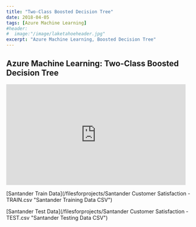 ```yaml
---
title: "Two-Class Boosted Decision Tree"
date: 2018-04-05
tags: [Azure Machine Learning]
#header:
#  image:"/image/laketahoeheader.jpg"
excerpt: "Azure Machine Learning, Boosted Decision Tree"
---
```

## Azure Machine Learning: Two-Class Boosted Decision Tree

<iframe width="480" height="270" src="https://voicethread.com/app/player/?threadId=10657297" frameborder="0" allowusermedia allowfullscreen allow="camera https://voicethread.com; microphone https://voicethread.com; fullscreen https://voicethread.com;"></iframe>

[Santander Train Data](/filesforprojects/Santander Customer Satisfaction - TRAIN.csv "Santander Training Data CSV")

[Santander Test Data](/filesforprojects/Santander Customer Satisfaction - TEST.csv "Santander Testing Data CSV")
